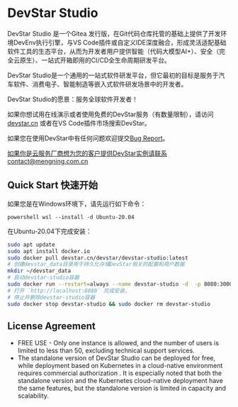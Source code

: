 # DevStar Studio

DevStar Studio 是一个Gitea 发行版，在Git代码仓库托管的基础上提供了开发环境DevEnv执行引擎，与VS Code插件或自定义IDE深度融合，形成灵活适配基础软件工具的生态平台，从而为开发者用户提供智能（代码大模型AI+）、安全（完全云原生）、一站式开箱即用的CI/CD全生命周期研发平台。

DevStar Studio是一个通用的一站式软件研发平台，但它最初的目标是服务于汽车软件、消费电子、智能制造等嵌入式软件研发场景中的开发者。

DevStar Studio的愿景：服务全球软件开发者！

如果你想试用在线演示或者使用免费的DevStar服务（有数量限制），请访问 [devstar.cn](https://devstar.cn/) 或者在VS Code插件市场搜索DevStar。

如果您在使用DevStar中有任何问题欢迎提交[Bug Report](https://github.com/mengning/DevStar/issues/new)。

如果你是云服务厂商想为您的客户提供DevStar实例请联系contact@mengning.com.cn

## Quick Start 快速开始

如果您是在Windows环境下，请先运行如下命令：

```
powershell wsl --install -d Ubuntu-20.04
```

在Ubuntu-20.04下完成安装：

```bash
sudo apt update
sudo apt install docker.io
sudo docker pull devstar.cn/devstar/devstar-studio:latest
# 创建devstar_data目录用于持久化存储DevStar相关的配置和用户数据
mkdir ~/devstar_data
# 启动devstar-studio容器
sudo docker run --restart=always --name devstar-studio -d  -p 8080:3000 -v /var/run/docker.sock:/var/run/docker.sock -v ~/devstar_data:/var/lib/gitea -v ~/devstar_data:/etc/gitea devstar.cn/devstar/devstar-studio:latest
# 打开 `http://localhost:8080` 完成安装。
# 停止并删除devstar-studio容器
sudo docker stop devstar-studio && sudo docker rm devstar-studio
```

## License Agreement

* FREE USE - Only one instance is allowed, and the number of users is limited to less than 50, excluding technical support services.
* The standalone version of DevStar Studio can be deployed for free, while deployment based on Kubernetes in a cloud-native environment requires commercial authorization . It is especially noted that both the standalone version and the Kubernetes cloud-native deployment have the same features, but the standalone version is limited in capacity and scalability.
